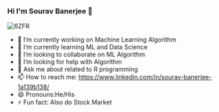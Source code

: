 ### Hi I'm Sourav Banerjee 👋

![6ZFR](https://user-images.githubusercontent.com/74098297/188072140-a0f85530-3b86-4c8a-897e-e22c2bc1d28d.gif)



- 🔭 I’m currently working on Machine Learning Algorithm
- 🌱 I’m currently learning ML and Data Science
- 👯 I’m looking to collaborate on ML Algorithm
- 🤔 I’m looking for help with Algorithm
- 💬 Ask me about related to R programming
- 📫 How to reach me: https://www.linkedin.com/in/sourav-banerjee-1a139b138/
- 😄 Pronouns:He/His
- ⚡ Fun fact: Also do Stock Market
